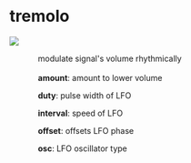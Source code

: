 
<a name=tremolo></a><br>
# <b>tremolo</b>
<img src="https://www.bespokesynth.com/docs/screenshots/tremolo.png"><br>
<div style="display:inline-block;margin-left:50px;">
modulate signal's volume rhythmically<br/><br/>
<b>amount</b>: amount to lower volume<br>

<b>duty</b>: pulse width of LFO<br>

<b>interval</b>: speed of LFO<br>

<b>offset</b>: offsets LFO phase<br>

<b>osc</b>: LFO oscillator type<br>
